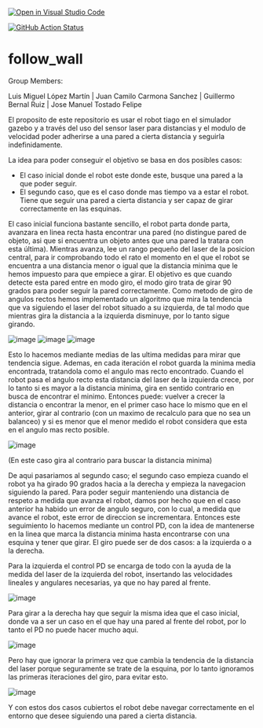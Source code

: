 [![Open in Visual Studio Code](https://classroom.github.com/assets/open-in-vscode-f059dc9a6f8d3a56e377f745f24479a46679e63a5d9fe6f495e02850cd0d8118.svg)](https://classroom.github.com/online_ide?assignment_repo_id=6883153&assignment_repo_type=AssignmentRepo)

[![GitHub Action
Status](https://github.com/Docencia-fmrico/follow-wall-grupo-dia-libre/workflows/main/badge.svg)](https://github.com/Docencia-fmrico/follow-wall-grupo-dia-libre)


# follow_wall

Group Members:

Luis Miguel López Martín |
Juan Camilo Carmona Sanchez |
Guillermo Bernal Ruiz |
Jose Manuel Tostado Felipe


El proposito de este repositorio es usar el robot tiago en el simulador gazebo y a través del uso del sensor laser para distancias y el modulo de velocidad poder adherirse a una pared a cierta distancia y seguirla indefinidamente.

La idea para poder conseguir el objetivo se basa en dos posibles casos:

- El caso inicial donde el robot este donde este, busque una pared a la que poder seguir.
- El segundo caso, que es el caso donde mas tiempo va a estar el robot. Tiene que seguir una pared a cierta distancia y ser capaz de girar correctamente en las esquinas.

El caso inicial funciona bastante sencillo, el robot parta donde parta, avanzara en linea recta hasta encontrar una pared (no distingue pared de objeto, asi que si encuentra un objeto antes que una pared la tratara con esta última). Mientras avanza, lee un rango pequeño del laser de la posicion central, para ir comprobando todo el rato el momento en el que el robot se encuentra a una distancia menor o igual que la distancia minima que le hemos impuesto para que empiece a girar.
El objetivo es que cuando detecte esta pared entre en modo giro, el modo giro trata de girar 90 grados para poder seguir la pared correctamente.
Como metodo de giro de angulos rectos hemos implementado un algoritmo que mira la tendencia que va siguiendo el laser del robot situado a su izquierda, de tal modo que mientras gira la distancia a la izquierda disminuye, por lo tanto sigue girando.


![image](https://user-images.githubusercontent.com/78974537/153905533-fa77956e-795f-4e36-857a-c5a23c536069.png)
![image](https://user-images.githubusercontent.com/78974537/153905553-399291d1-69a0-4aac-91a6-23b59a2e6119.png)
![image](https://user-images.githubusercontent.com/78974537/153905566-31e4d693-f34f-4e82-9459-9b4750143696.png)

Esto lo hacemos mediante medias de las ultima medidas para mirar que tendencia sigue. Ademas, en cada iteración el robot guarda la minima media encontrada, tratandola como el angulo mas recto encontrado.
Cuando el robot pasa el angulo recto esta distancia del laser de la izquierda crece, por lo tanto si es mayor a la distancia minima, gira en sentido contrario en busca de encontrar el minimo.
Entonces puede: vuelver a crecer la distancia o encontrar la menor, en el primer caso hace lo mismo que en el anterior, girar al contrario (con un maximo de recalculo para que no sea un balanceo) y si es menor que el menor medido el robot considera que esta en el angulo mas recto posible.


![image](https://user-images.githubusercontent.com/78974537/153907394-751cb79e-68b6-446f-a024-e53bfa754733.png)


(En este caso gira al contrario para buscar la distancia minima)

De aqui pasariamos al segundo caso; el segundo caso empieza cuando el robot ya ha girado 90 grados hacia a la derecha y empieza la navegacion siguiendo la pared.
Para poder seguir manteniendo una distancia de respeto a medida que avanza el robot, damos por hecho que en el caso anterior ha habido un error de angulo seguro, con lo cual, a medida que avance el robot, este error de direccion se incrementara.
Entonces este seguimiento lo hacemos mediante un control PD, con la idea de mantenerse en la linea que marca la distancia minima hasta encontrarse con una esquina y tener que girar.
El giro puede ser de dos casos: a la izquierda o a la derecha.

Para la izquierda el control PD se encarga de todo con la ayuda de la medida del laser de la izquierda del robot, insertando las velocidades lineales y angulares necesarias, ya que no hay pared al frente.

![image](https://user-images.githubusercontent.com/78974537/153905796-f1df55af-d8ae-405f-8da1-7ec2c11f1e63.png)

Para girar a la derecha hay que seguir la misma idea que el caso inicial, donde va a ser un caso en el que hay una pared al frente del robot, por lo tanto el PD no puede hacer mucho aqui.

![image](https://user-images.githubusercontent.com/78974537/153905817-35d763d1-2f0e-4321-bbac-a7978695d7ce.png)

Pero hay que ignorar la primera vez que cambia la tendencia de la distancia del laser porque seguramente se trate de la esquina, por lo tanto ignoramos las primeras iteraciones del giro, para evitar esto.


![image](https://user-images.githubusercontent.com/78974537/153906804-d9d21521-7fcc-450a-9579-01df374c473e.png)


Y con estos dos casos cubiertos el robot debe navegar correctamente en el entorno que desee siguiendo una pared a cierta distancia.
